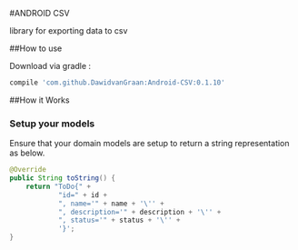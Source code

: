 #ANDROID CSV

library for exporting data to csv

##How to use

Download via gradle : 

```gradle
compile 'com.github.DawidvanGraan:Android-CSV:0.1.10'
```

##How it Works
### Setup your models
Ensure that your domain models are setup to return a string representation as below.

```java
@Override
public String toString() {
    return "ToDo{" +
            "id=" + id +
            ", name='" + name + '\'' +
            ", description='" + description + '\'' +
            ", status='" + status + '\'' +
            '}';
}
```



